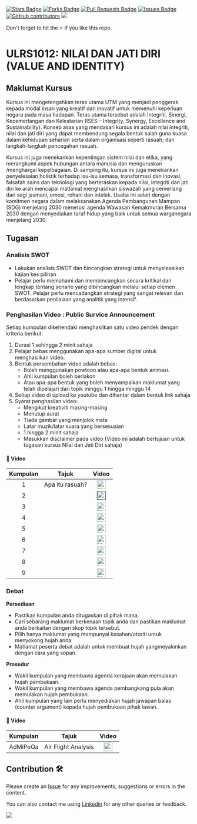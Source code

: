 <a href="https://github.com/drshahizan/courses/stargazers"><img src="https://img.shields.io/github/stars/drshahizan/courses" alt="Stars Badge"/></a>
<a href="https://github.com/drshahizan/courses/network/members"><img src="https://img.shields.io/github/forks/drshahizan/courses" alt="Forks Badge"/></a>
<a href="https://github.com/drshahizan/courses/pulls"><img src="https://img.shields.io/github/issues-pr/drshahizan/courses" alt="Pull Requests Badge"/></a>
<a href="https://github.com/drshahizan/courses/issues"><img src="https://img.shields.io/github/issues/drshahizan/courses" alt="Issues Badge"/></a>
<a href="https://github.com/drshahizan/courses/graphs/contributors"><img alt="GitHub contributors" src="https://img.shields.io/github/contributors/drshahizan/courses?color=2b9348"></a>
![](https://visitor-badge.glitch.me/badge?page_id=drshahizan/courses)

Don't forget to hit the :star: if you like this repo.

# ULRS1012: NILAI DAN JATI DIRI (VALUE AND IDENTITY)

## Maklumat Kursus
Kursus ini mengetengahkan teras utama UTM yang menjadi penggerak kepada modal insan yang kreatif dan inovatif untuk memenuhi keperluan negara pada masa hadapan. Teras utama tersebut adalah Integriti, Sinergi, Kecemerlangan dan Kelestarian (ISES – Integrity, Synergy, Excellence and Sustainability). Konsep asas yang mendasari kursus ini adalah nilai integriti, nilai dan jati diri yang dapat membendung segala bentuk salah guna kuasa dalam kehidupan seharian serta dalam organisasi seperti rasuah; dan langkah-langkah pencegahan rasuah.

Kursus ini juga menekankan kepentingan sistem nilai dan etika, yang merangkumi aspek hubungan antara manusia dan menguruskan /menghargai kepelbagaian. Di samping itu, kursus ini juga menekankan penyelesaian holistik terhadap isu-isu semasa, transformasi dan inovasi, falsafah sains dan teknologi yang berteraskan kepada nilai, integriti dan jati diri ke arah mencapai matlamat menghasilkan siswazah yang cemerlang dari segi jasmani, emosi, rohani dan intelek. Usaha ini selari dengan komitmen negara dalam melaksanakan Agenda Pembangunan Mampan (SDG) menjelang 2030 menerusi agenda Wawasan Kemakmuran Bersama 2030 dengan menyediakan taraf hidup yang baik untuk semua warganegara menjelang 2030.

## Tugasan

### Analisis SWOT
- Lakukan analisis SWOT dan bincangkan strategi untuk menyelesaikan kajian kes pilihan 
- Pelajar perlu memahami dan membincangkan secara kritikal dan lengkap tentang senario yang dibincangkan melalui setiap elemen SWOT. Pelajar perlu mencadangkan strategi yang sangat relevan dan berdasarkan penilaiaan yang analitik yang intensif.

### Penghasilan Video : Public Survice Announcement 
Setiap kumpulan dikehendaki menghasilkan satu video pendek dengan kriteria berikut: 
1. Durasi 1 sehingga 2 minit sahaja 
2. Pelajar bebas menggunakan apa-apa sumber digital untuk menghasilkan video. 
3. Bentuk persembahan video adalah bebas: 
    - Boleh menggunakan powtoon atau apa-apa bentuk animasi. 
    - Ahli kumpulan boleh berlakon 
    - Atau apa-apa bentuk yang boleh menyampaikan maklumat yang telah dipelajari dari topik minggu 1 hingga minggu 14 
5. Setiap video di upload ke youtube dan dihantar dalam bentuk link sahaja 
6. Syarat penghasilan video: 
    - Mengikut kreativiti masing-masing 
    - Menutup aurat 
    - Tiada gambar yang menjolok mata 
    - Latar muzik/latar suara yang bersesuaian 
    - 1 hingga 2 minit sahaja 
    - Masukkan disclaimer pada video (Video ini adalah bertujuan untuk tugasan kursus Nilai dan Jati Diri sahaja)

#### 🌟 Video
| Kumpulan | Tajuk | Video |
| :-----: | ----- | :------: | 
| 1 | Apa itu rasuah? | <a href="https://youtu.be/4UhrcrsZS4A"><img src="https://cdn3.emoji.gg/emojis/YouTube.png" width="24px" height="24px" alt="YouTube"></a> |
| 2 |  | <a href=""><img src="https://cdn3.emoji.gg/emojis/YouTube.png" width="24px" height="24px" alt="YouTube"></a> |
| 3 |  | <a href="https://youtu.be/UI7e545RmUE"><img src="https://cdn3.emoji.gg/emojis/YouTube.png" width="24px" height="24px" alt="YouTube"></a> |
| 4 |  | <a href="https://youtu.be/koTb9c51aiU"><img src="https://cdn3.emoji.gg/emojis/YouTube.png" width="24px" height="24px" alt="YouTube"></a> |
| 5 |  | <a href="https://youtu.be/nrhcbDZAqWU"><img src="https://cdn3.emoji.gg/emojis/YouTube.png" width="24px" height="24px" alt="YouTube"></a> |
| 6 |  | <a href="https://youtu.be/eeb850X8-00"><img src="https://cdn3.emoji.gg/emojis/YouTube.png" width="24px" height="24px" alt="YouTube"></a> |
| 7 |  | <a href="https://youtu.be/KHKhuaNE_2k"><img src="https://cdn3.emoji.gg/emojis/YouTube.png" width="24px" height="24px" alt="YouTube"></a> |
| 8 |  | <a href="https://youtu.be/jy2MCgrdjD4"><img src="https://cdn3.emoji.gg/emojis/YouTube.png" width="24px" height="24px" alt="YouTube"></a> |
| 9 |  | <a href="https://youtu.be/Q9PWCiWMnzU"><img src="https://cdn3.emoji.gg/emojis/YouTube.png" width="24px" height="24px" alt="YouTube"></a> |


### Debat

**Persediaan**
- Pastikan kumpulan anda ditugaskan di pihak mana.
- Cari sebarang maklumat berkenaan topik anda dan pastikan maklumat anda berkaitan dengan skop topik tersebut.
- Pilih hanya maklumat yang mempunyai kesahan/otoriti untuk menyokong hujah anda
- Matlamat peserta debat adalah untuk membuat hujah yangmeyakinkan dengan cara yang sopan.

**Prosedur**
- Wakil kumpulan yang membawa agenda kerajaan akan memulakan hujah pembukaan.
- Wakil kumpulan yang membawa agenda pembangkang pula akan memulakan hujah pembukaan.
- Ahli kumpulan yang lain perlu menyediakan hujah jawapan balas (counter argument) kepada hujah pembukaan pihak
lawan. 

#### 🌟 Video

| Kumpulan | Tajuk | Video |
| ----- | ----- | :------: | 
| AdMiPeQa | Air Flight Analysis | <a href="https://emoji.gg/emoji/YouTube"><img src="https://cdn3.emoji.gg/emojis/YouTube.png" width="24px" height="24px" alt="YouTube"></a> |

## Contribution 🛠️
Please create an [Issue](https://github.com/drshahizan/courses/issues) for any improvements, suggestions or errors in the content.

You can also contact me using [Linkedin](https://www.linkedin.com/in/drshahizan/) for any other queries or feedback.

![](https://visitor-badge.glitch.me/badge?page_id=drshahizan)
